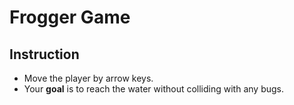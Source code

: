 # Frogger Game

## Instruction
* Move the player by arrow keys.
* Your **goal** is to reach the water without colliding with any bugs.
